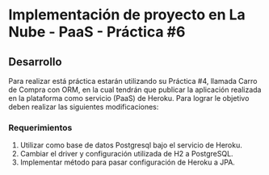 # Implementación de proyecto en La Nube - PaaS - Práctica #6

## Desarrollo

Para realizar está práctica estarán utilizando su Práctica #4, llamada Carro de
Compra con ORM, en la cual tendrán que publicar la aplicación realizada en la
plataforma como servicio (PaaS) de Heroku. Para lograr le objetivo deben
realizar las siguientes modificaciones:


### Requerimientos

1. Utilizar como base de datos Postgresql bajo el servicio de Heroku.
1. Cambiar el driver y configuración utilizada de H2 a PostgreSQL.
1. Implementar método para pasar configuración de Heroku a JPA.